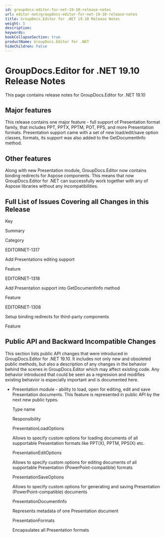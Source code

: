 ```yaml
---
id: groupdocs-editor-for-net-19-10-release-notes
url: editor-net/groupdocs-editor-for-net-19-10-release-notes
title: GroupDocs.Editor for .NET 19.10 Release Notes
weight: 5
description: 
keywords: 
bookCollapseSection: true
productName: GroupDocs.Editor for .NET
hideChildren: False
---
```


# GroupDocs.Editor for .NET 19.10 Release Notes

This page contains release notes for GroupDocs.Editor for .NET 19.10

## Major features

This release contains one major feature - full support of Presentation format family, that includes PPT, PPTX, PPTM, POT, PPS, and more Presentation formats. Presentation support came with a set of new load/edit/save option classes, formats, its support was also added to the GetDocumentInfo method.

## Other features

Along with new Presentation module, GroupDocs.Editor now contains binding redirects for Aspose components. This means that now GroupDocs.Editor for .NET can successfully work together with any of Aspose libraries without any incompatibilities.

## Full List of Issues Covering all Changes in this Release

Key

Summary

Category

EDITORNET-1317

Add Presentations editing support

Feature

EDITORNET-1318

Add Presentation support into GetDocumentInfo method

Feature

EDITORNET-1308

Setup binding redirects for third-party components

Feature

## Public API and Backward Incompatible Changes

This section lists public API changes that were introduced in GroupDocs.Editor for .NET 19.10. It includes not only new and obsoleted public methods, but also a description of any changes in the behavior behind the scenes in GroupDocs.Editor which may affect existing code. Any behavior introduced that could be seen as a regression and modifies existing behavior is especially important and is documented here.

*   Presentation module - ability to load, open for editing, edit and save Presentation documents. This feature is represented in public API by the next new public types.
    
    Type name
    
    Responsibility
    
    PresentationLoadOptions
    
    Allows to specify custom options for loading documents of all supportable Presentation formats like PPT(X), PPTM, PPS(X) etc.
    
    PresentationEditOptions
    
    Allows to specify custom options for editing documents of all supportable Presentation (PowerPoint-compatible) formats
    
    PresentationSaveOptions
    
    Allows to specify custom options for generating and saving Presentation (PowerPoint-compatible) documents
    
    PresentationDocumentInfo
    
    Represents metadata of one Presentation document
    
    PresentationFormats
    
    Encapsulates all Presentation formats
